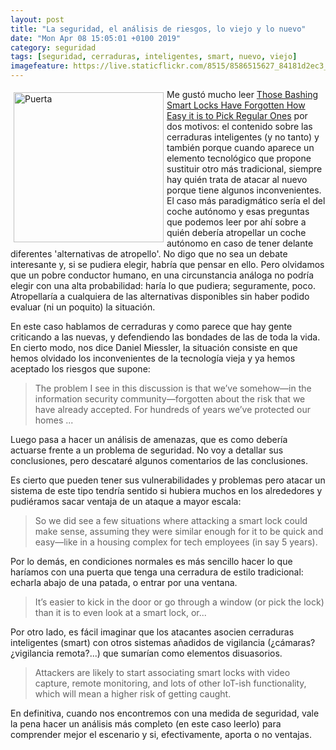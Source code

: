 ```yaml
--- 
layout: post
title: "La seguridad, el análisis de riesgos, lo viejo y lo nuevo"
date: "Mon Apr 08 15:05:01 +0100 2019"
category: seguridad
tags: [seguridad, cerraduras, inteligentes, smart, nuevo, viejo]
imagefeature: https://live.staticflickr.com/8515/8586515627_84181d2ec3_m.jpg
---
```



<a href="https://www.flickr.com/photos/fernand0/8586515627" title="Puerta"><img src="https://live.staticflickr.com/8515/8586515627_84181d2ec3_m.jpg" width="240"  alt="Puerta" style="float:left; margin:5px"></a>
Me gustó mucho leer [Those Bashing Smart Locks Have Forgotten How Easy it is to Pick Regular Ones](https://danielmiessler.com/blog/those-bashing-smart-locks-have-forgotten-how-easy-it-is-to-pick-regular-ones/) por dos motivos: el contenido sobre las cerraduras inteligentes (y no tanto) y también porque cuando aparece un elemento tecnológico que propone sustituir otro más tradicional, siempre hay quién trata de atacar al nuevo porque tiene algunos inconvenientes. El caso más paradigmático sería el del coche autónomo y esas preguntas que podemos leer por ahí sobre a quién debería atropellar un coche autónomo en caso de tener delante diferentes 'alternativas de atropello'. No digo que no sea un debate interesante y, si se pudiera elegir, habría que pensar en ello. Pero olvidamos que un pobre conductor humano, en una circunstancia análoga no podría elegir con una alta probabilidad: haría lo que pudiera; seguramente, poco. Atropellaría a cualquiera de las alternativas disponibles sin haber podido evaluar (ni un poquito) la situación.

En este caso hablamos de cerraduras y como parece que hay gente criticando a las nuevas, y defendiendo las bondades de las de toda la vida.
En cierto modo, nos dice Daniel Miessler, la situación consiste en que hemos olvidado los inconvenientes de la tecnología vieja y ya hemos aceptado los riesgos que supone:

> The problem I see in this discussion is that we’ve somehow—in the information security community—forgotten about the risk that we have already accepted. For hundreds of years we’ve protected our homes  ...

Luego pasa a hacer un análisis de amenazas, que es como debería actuarse frente a un problema de seguridad. No voy a detallar sus conclusiones, pero descataré algunos comentarios de las conclusiones.

Es cierto que pueden tener sus vulnerabilidades y problemas pero atacar un sistema de este tipo tendría sentido si hubiera muchos en los alrededores y pudiéramos sacar ventaja de un ataque a mayor escala:

> So we did see a few situations where attacking a smart lock could make sense, assuming they were similar enough for it to be quick and easy—like in a housing complex for tech employees (in say 5 years).

Por lo demás, en condiciones normales es más sencillo hacer lo que haríamos con una puerta que tenga una cerradura de estilo tradicional: echarla abajo de una patada, o entrar por una ventana.

> It’s easier to kick in the door or go through a window (or pick the lock) than it is to even look at a smart lock, or...

Por otro lado, es fácil imaginar que los atacantes asocien cerraduras inteligentes (smart) con otros sistemas añadidos de vigilancia (¿cámaras? ¿vigilancia remota?...) que sumarían como elementos disuasorios.

> Attackers are likely to start associating smart locks with video capture, remote monitoring, and lots of other IoT-ish functionality, which will mean a higher risk of getting caught.

En definitiva, cuando nos encontremos con una medida de seguridad, vale la pena hacer un análisis más completo (en este caso leerlo) para comprender mejor el escenario y si, efectivamente, aporta o no ventajas.
